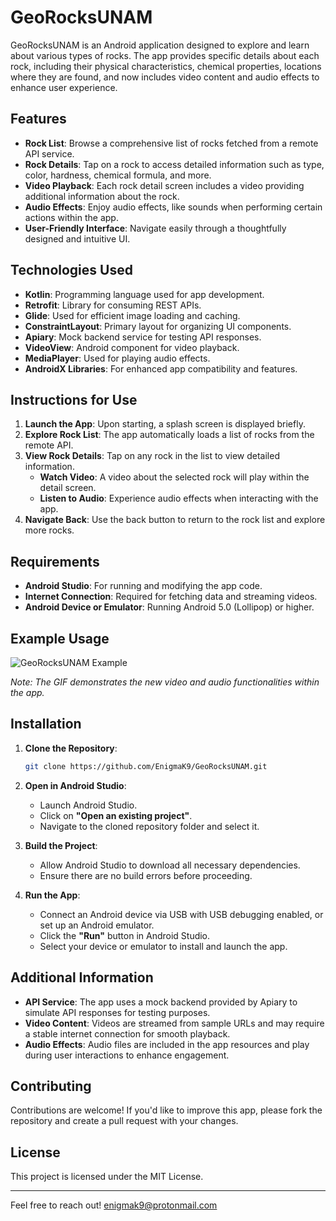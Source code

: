 # GeoRocksUNAM

GeoRocksUNAM is an Android application designed to explore and learn about various types of rocks. The app provides specific details about each rock, including their physical characteristics, chemical properties, locations where they are found, and now includes video content and audio effects to enhance user experience.

## Features

- **Rock List**: Browse a comprehensive list of rocks fetched from a remote API service.
- **Rock Details**: Tap on a rock to access detailed information such as type, color, hardness, chemical formula, and more.
- **Video Playback**: Each rock detail screen includes a video providing additional information about the rock.
- **Audio Effects**: Enjoy audio effects, like sounds when performing certain actions within the app.
- **User-Friendly Interface**: Navigate easily through a thoughtfully designed and intuitive UI.

## Technologies Used

- **Kotlin**: Programming language used for app development.
- **Retrofit**: Library for consuming REST APIs.
- **Glide**: Used for efficient image loading and caching.
- **ConstraintLayout**: Primary layout for organizing UI components.
- **Apiary**: Mock backend service for testing API responses.
- **VideoView**: Android component for video playback.
- **MediaPlayer**: Used for playing audio effects.
- **AndroidX Libraries**: For enhanced app compatibility and features.

## Instructions for Use

1. **Launch the App**: Upon starting, a splash screen is displayed briefly.
2. **Explore Rock List**: The app automatically loads a list of rocks from the remote API.
3. **View Rock Details**: Tap on any rock in the list to view detailed information.
   - **Watch Video**: A video about the selected rock will play within the detail screen.
   - **Listen to Audio**: Experience audio effects when interacting with the app.
4. **Navigate Back**: Use the back button to return to the rock list and explore more rocks.

## Requirements

- **Android Studio**: For running and modifying the app code.
- **Internet Connection**: Required for fetching data and streaming videos.
- **Android Device or Emulator**: Running Android 5.0 (Lollipop) or higher.

## Example Usage

![GeoRocksUNAM Example](./georocks.gif)

*Note: The GIF demonstrates the new video and audio functionalities within the app.*

## Installation

1. **Clone the Repository**:

   ```bash
   git clone https://github.com/EnigmaK9/GeoRocksUNAM.git
   ```

2. **Open in Android Studio**:

   - Launch Android Studio.
   - Click on **"Open an existing project"**.
   - Navigate to the cloned repository folder and select it.

3. **Build the Project**:

   - Allow Android Studio to download all necessary dependencies.
   - Ensure there are no build errors before proceeding.

4. **Run the App**:

   - Connect an Android device via USB with USB debugging enabled, or set up an Android emulator.
   - Click the **"Run"** button in Android Studio.
   - Select your device or emulator to install and launch the app.

## Additional Information

- **API Service**: The app uses a mock backend provided by Apiary to simulate API responses for testing purposes.
- **Video Content**: Videos are streamed from sample URLs and may require a stable internet connection for smooth playback.
- **Audio Effects**: Audio files are included in the app resources and play during user interactions to enhance engagement.

## Contributing

Contributions are welcome! If you'd like to improve this app, please fork the repository and create a pull request with your changes.

## License

This project is licensed under the MIT License.

---

Feel free to reach out! enigmak9@protonmail.com
